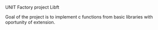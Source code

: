 UNIT Factory project Libft

Goal of the project is to implement c functions from basic libraries with oportunity of extension.
